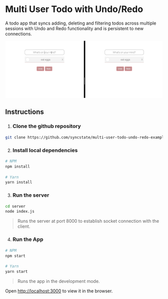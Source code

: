 # Multi User Todo with Undo/Redo

A todo app that syncs adding, deleting and filtering todos across
multiple sessions with Undo and Redo functionality and is
persistent to new connections.

![Multi-User-Todo](public/images/Todo-undo-redo.gif)

## Instructions

1.  ### Clone the github repository

```bash
git clone https://github.com/syncstate/multi-user-todo-undo-redo-example.git
```

2. ### Install local dependencies

```bash
# NPM
npm install

# Yarn
yarn install
```

3. ### Run the server

```bash
cd server
node index.js
```

> Runs the server at port 8000 to establish socket connection with the client.

4. ### Run the App

```bash
# NPM
npm start

# Yarn
yarn start
```

> Runs the app in the development mode.

Open <a href="http://localhost:3000" >http://localhost:3000</a> to view it in the browser.
